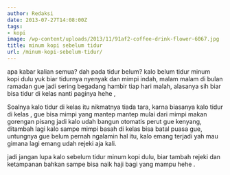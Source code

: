 ```yaml
---
author: Redaksi
date: 2013-07-27T14:08:00Z
tags:
- kopi
image: /wp-content/uploads/2013/11/91af2-coffee-drink-flower-6067.jpg
title: minum kopi sebelum tidur
url: /minum-kopi-sebelum-tidur/
---
```


apa kabar kalian semua? dah pada tidur belum? kalo belum tidur minum kopi dulu yuk biar tidurnya nyenyak dan mimpi indah,
malam malam di bulan ramadan gue jadi sering begadang hambir tiap hari malah, alasanya sih biar bisa tidur di kelas nanti paginya hehe ,

Soalnya kalo tidur di kelas itu nikmatnya tiada tara, karna biasanya kalo tidur di kelas , gue bisa mimpi yang mantep mantep mulai dari mimpi makan gorengan pisang jadi kalo udah bangun otomatis perut gue kenyang, ditambah lagi kalo sampe mimpi basah di kelas bisa batal puasa gue, untungnya gue belum pernah ngalamin hal itu, kalo emang terjadi yah mau gimana lagi emang udah rejeki aja kali.

jadi jangan lupa kalo sebelum tidur minum kopi dulu, biar tambah rejeki dan ketampanan bahkan sampe bisa naik haji bagi yang mampu hehe .